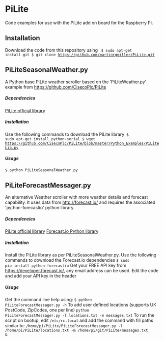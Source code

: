 PiLite
======
Code examples for use with the PiLite add on board for the Raspberry Pi.
## Installation
Download the code from this repository using <code>
$ sudo apt-get install git
$ git clone https://github.com/martinrgmiller/PiLite.git</code>

## PiLiteSeasonalWeather.py
A Python base PiLite weather scroller based on the 'PiLiteWeather.py' example from https://github.com/CisecoPlc/PiLite
##### Dependencies
[PiLite official library](https://github.com/CisecoPlc/PiLite)
##### Installation
Use the following commands to download the PiLite library<code>
$ sudo apt-get install python-serial
$ wget https://github.com/CisecoPlc/PiLite/blob/master/Python_Examples/PiLiteLib.py</code>
##### Usage
<code>$ python PiLiteSeasonalWeather.py</code>

## PiLiteForecastMessager.py
An alternative Weather scroller with more weather details and forecast capability. It uses data from http://forecast.io/ and requires the associated 'python-forecastio' python library.
##### Dependencies
[PiLite official library](https://github.com/CisecoPlc/PiLite)
[Forecast.io Python library](https://github.com/ZeevG/python-forcast.io)

##### Installation
Install the PiLite library as per PiLiteSeasonalWeather.py. Use the following commands to download the Forecast.io dependencies
<code>$ sudo pip install python-forecastio</code>
Get your FREE API key from https://developer.forecast.io/, any email address can be used.
Edit the code and add your API key in the header
##### Usage
Get the command line help using:
<code>$ python PiLiteForecastMessager.py -h</code>
To add user defined locations (supports UK PostCode, ZipCodes, one per line)
<code>python PiLiteForecastMessager.py -l locations.txt -m messages.txt</code>
To run the script on bootup, edit <code>/etc/rc.local</code> and add the command with fill paths similar to:
<code>/home/pi/PiLite/PiLiteForecastMessager.py -l /home/pi/PiLite/locations.txt -m /home/pi/git/PiLite/messages.txt &</code>

